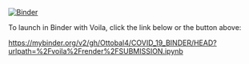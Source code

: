 [![Binder](https://mybinder.org/badge_logo.svg)](https://mybinder.org/v2/gh/Ottobal4/COVID_19_BINDER/HEAD?urlpath=%2Fvoila%2Frender%2FSUBMISSION.ipynb)

To launch in Binder with Voila, click the link below or the button above:

https://mybinder.org/v2/gh/Ottobal4/COVID_19_BINDER/HEAD?urlpath=%2Fvoila%2Frender%2FSUBMISSION.ipynb
